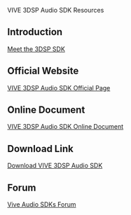 VIVE 3DSP Audio SDK Resources

## Introduction
[Meet the 3DSP SDK](https://developer.vive.com/resources/tools/3dsp-audio-sdk/overview/)

## Official Website
[VIVE 3DSP Audio SDK Official Page
](https://developer.vive.com/resources/tools/3dsp-audio-sdk/)

## Online Document
[VIVE 3DSP Audio SDK Online Document](https://hub.vive.com/storage/3dsp/)

## Download Link
[Download VIVE 3DSP Audio SDK
](https://developer.vive.com/resources/tools/3dsp-audio-sdk/download/latest/)

## Forum
[Vive Audio SDKs
 Forum](https://forum.vive.com/forum/70-vive-audio-sdks/)
